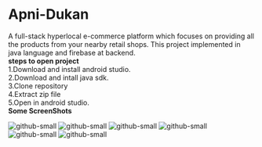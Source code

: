 # Apni-Dukan
A full-stack hyperlocal e-commerce platform which focuses on providing all the products from your nearby retail shops. This project implemented in java language and firebase at backend.
<br/>
**steps to open project**
<br/>
1.Download and install android studio.
<br/>
2.Download and intall java sdk.
<br/>
3.Clone repository
<br/>
4.Extract zip file
<br/>
5.Open in android studio.
<br/>
**Some ScreenShots**

![github-small](https://raw.githubusercontent.com/sauravpatil1/Apni-Dukan-sr/main/Screenshot_20210801_083517.jpg)
![github-small](https://raw.githubusercontent.com/sauravpatil1/Apni-Dukan-sr/main/Screenshot_20210801_083525.jpg)
![github-small](https://raw.githubusercontent.com/sauravpatil1/Apni-Dukan-sr/main/Screenshot_20210801_083530.jpg)
![github-small](https://raw.githubusercontent.com/sauravpatil1/Apni-Dukan-sr/main/Screenshot_20210801_083549.jpg)
![github-small](https://raw.githubusercontent.com/sauravpatil1/Apni-Dukan-sr/main/Screenshot_20210801_083555.jpg)
![github-small](https://raw.githubusercontent.com/sauravpatil1/Apni-Dukan-sr/main/Screenshot_20210801_083603.jpg)
